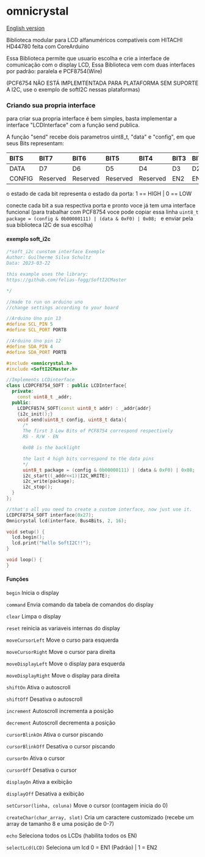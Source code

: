 # omnicrystal
[English version](https://github.com/RecursiveError/omnicrystal/blob/main/README_EN.md)

Biblioteca modular para LCD alfanuméricos compatíveis com HITACHI HD44780 feita com CoreArduino

Essa Biblioteca permite que usuario escolha e crie a interface de comunicação com o display LCD, Essa Biblioteca vem com duas interfaces por padrão: paralela e PCF8754(Wire)

(PCF6754 NÃO ESTÁ IMPLEMTENTADA PARA PLATAFORMA SEM SUPORTE A I2C, use o exemplo de softI2C nessas plataformas)

### Criando sua propria interface 
para criar sua propria interface é bem simples, basta implementar a interface "LCDInterface" com a função send publica.

A função "send" recebe dois parametros uint8_t, "data" e "config", em que seus Bits representam:

| BITS | BIT7 | BIT6 |BIT5| BIT4| BIT3| BIT2| BIT1| BIT0|
| :------ | :------ | :------|  :------| :------| :------| :------| :------| :------|
| DATA | D7 | D6 | D5 | D4 | D3 | D2 | D1 | D0 |
| CONFIG | Reserved | Reserved | Reserved | Reserved | EN2 | EN | RW | RS |

o estado de cada bit representa o estado da porta: 1 == HIGH | 0 == LOW

conecte cada bit a sua respectiva porta e pronto voce já tem uma interface funcional
(para trabalhar com PCF8754 voce pode copiar essa linha ```uint8_t package = (config & 0b00000111) | (data & 0xF0) | 0x08; ``` e enviar pela sua biblioteca I2C de sua escolha)
#### exemplo soft_i2c
```c++
/*soft_i2c cunstom interface Exemple
Author: Guilherme Silva Schultz
Data: 2023-03-22

this example uses the library:
https://github.com/felias-fogg/SoftI2CMaster

*/

//made to run on arduino uno
//change settings according to your board

//Arduino Uno pin 13
#define SCL_PIN 5
#define SCL_PORT PORTB

//Arduino Uno pin 12
#define SDA_PIN 4
#define SDA_PORT PORTB

#include <omnicrystal.h>
#include <SoftI2CMaster.h>

//Implements LCDinterface
class LCDPCF8754_SOFT : public LCDInterface{
  private:
    const uint8_t _addr;
  public:
    LCDPCF8574_SOFT(const uint8_t addr) : _addr{addr}
    {i2c_init();}
    void send(uint8_t config, uint8_t data){
      /*
      The first 3 Low Bits of PCF8754 correspond respectively
      RS - R/W - EN

      0x08 is the backlight

      the last 4 high bits correspond to the data pins
      */
      uint8_t package = (config & 0b00000111) | (data & 0xF0) | 0x08;
      i2c_start((_addr<<1)|I2C_WRITE);
      i2c_write(package);
      i2c_stop();
  }
};

//that's all you need to create a custom interface, now just use it.
LCDPCF8754_SOFT interface(0x27);
Omnicrystal lcd(interface, Bus4Bits, 2, 16);

void setup() {
  lcd.begin();
  lcd.print("hello SoftI2C!!");
}

void loop() {
}

```

#### Funções

`begin` Inicia o display

`command` Envia comando da tabela de comandos do display

`clear` Limpa o display

`reset` reinicia as variaveis internas do display

`moveCursorLeft` Move o curso para esquerda

`moveCursorRight` Move o cursor para direita

`moveDisplayLeft` Move o display para esquerda

`moveDisplayRight` Move o display para direita

`shiftOn` Ativa o autoscroll

`shiftOff` Desativa o autoscroll

`increment` Autoscroll incrementa a posição

`decrement` Autoscroll decrementa a posição

`cursorBlinkOn` Ativa o cursor piscando

`cursorBlinkOff` Desativa o cursor piscando

`cursorOn` Ativa o cursor

`cursorOff` Desativa o cursor

`displayOn` Ativa a exibição

`displayOff` Desativa a exibição

`setCursor(linha, coluna)` Move o cursor (contagem inicia do 0)

`createChar(char_array, slot)` Cria um caractere customizado (recebe um array de tamanho 8 e uma posição de 0-7)

`echo` Seleciona todos os LCDs (habilita todos os EN)

`selectLcd(LCD)` Seleciona um lcd 0 = EN1 (Padrão) | 1 = EN2
